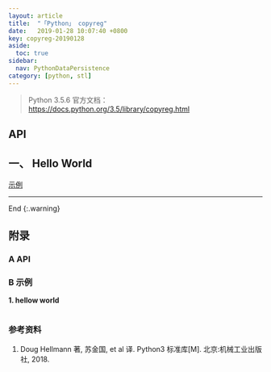 ```yaml
---
layout: article
title:  "「Python」 copyreg"
date:   2019-01-28 10:07:40 +0800
key: copyreg-20190128
aside:
  toc: true
sidebar:
  nav: PythonDataPersistence
category: [python, stl]
---
```


>Python 3.5.6 官方文档：<https://docs.python.org/3.5/library/copyreg.html>    

## API

## 一、 Hello World
[示例](#hellow_world)  



-------------------  
 End
{:.warning}  



## 附录
### A API


### B 示例
<span id="hellow_world">**1. hellow world**</span>  


```python

```

### 参考资料
1. Doug Hellmann 著, 苏金国, et al 译. Python3 标准库[M]. 北京:机械工业出版社, 2018.
